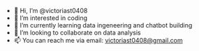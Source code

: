 - 👋 Hi, I’m @victoriast0408
- 👀 I’m interested in coding
- 🌱 I’m currently learning data ingeneering and chatbot building
- 💞️ I’m looking to collaborate on data analysis
- 📫 You can reach me via email: victoriast0408@gmail.com

<!---
victoriast0408/victoriast0408 is a ✨ special ✨ repository because its `README.md` (this file) appears on your GitHub profile.
You can click the Preview link to take a look at your changes.
--->
